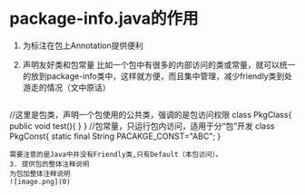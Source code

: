 # package-info.java的作用
1. 为标注在包上Annotation提供便利

2. 声明友好类和包常量
比如一个包中有很多的内部访问的类或常量，就可以统一的放到package-info类中，这样就方便，而且集中管理，减少friendly类到处游走的情况（文中原话）
   ```
   ```
//这里是包类，声明一个包使用的公共类，强调的是包访问权限
class PkgClass{
    public void test(){
    }
}
//包常量，只运行包内访问，适用于分“包”开发
class PkgConst{
    static final String PACAKGE_CONST="ABC";
}
```
需要注意的是Java中并没有Friendly类,只有Default（本包访问）。
3. 提供包的整体注释说明
为包加整体注释说明
![image.png](0)